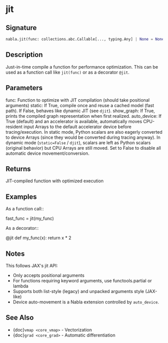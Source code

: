 # jit

## Signature

```python
nabla.jit(func: collections.abc.Callable[..., typing.Any] | None = None, static: bool = True, show_graph: bool = False, auto_device: bool = True) -> collections.abc.Callable[..., typing.Any]
```

## Description

Just-in-time compile a function for performance optimization.
This can be used as a function call like `jit(func)` or as a decorator `@jit`.


## Parameters

func: Function to optimize with JIT compilation (should take positional arguments)
static: If True, compile once and reuse a cached model (fast path). If False, behaves like dynamic JIT (see `djit`).
show_graph: If True, prints the compiled graph representation when first realized.
auto_device: If True (default) and an accelerator is available, automatically moves CPU-resident input Arrays
to the default accelerator device before tracing/execution. In static mode, Python scalars are also
eagerly converted to device Arrays (since they would be converted during tracing anyway). In dynamic
mode (`static=False` / `djit`), scalars are left as Python scalars (original behavior) but CPU Arrays
are still moved. Set to False to disable all automatic device movement/conversion.


## Returns

JIT-compiled function with optimized execution


## Examples

As a function call::

fast_func = jit(my_func)

As a decorator::

@jit
def my_func(x):
return x * 2

## Notes

This follows JAX's jit API:

* Only accepts positional arguments
* For functions requiring keyword arguments, use functools.partial or lambda
* Supports both list-style (legacy) and unpacked arguments style (JAX-like)
* Device auto-movement is a Nabla extension controlled by `auto_device`.


## See Also

- {doc}`vmap <core_vmap>` - Vectorization
- {doc}`grad <core_grad>` - Automatic differentiation


